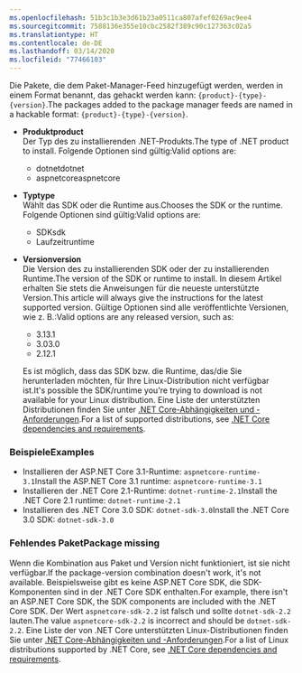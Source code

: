 ```yaml
---
ms.openlocfilehash: 51b3c1b3e3d61b23a0511ca807afef0269ac9ee4
ms.sourcegitcommit: 7588136e355e10cbc2582f389c90c127363c02a5
ms.translationtype: HT
ms.contentlocale: de-DE
ms.lasthandoff: 03/14/2020
ms.locfileid: "77466103"
---
```


<span data-ttu-id="8a992-101">Die Pakete, die dem Paket-Manager-Feed hinzugefügt werden, werden in einem Format benannt, das gehackt werden kann: `{product}-{type}-{version}`.</span><span class="sxs-lookup"><span data-stu-id="8a992-101">The packages added to the package manager feeds are named in a hackable format: `{product}-{type}-{version}`.</span></span>

- <span data-ttu-id="8a992-102">**Produkt**</span><span class="sxs-lookup"><span data-stu-id="8a992-102">**product**</span></span>\
<span data-ttu-id="8a992-103">Der Typ des zu installierenden .NET-Produkts.</span><span class="sxs-lookup"><span data-stu-id="8a992-103">The type of .NET product to install.</span></span> <span data-ttu-id="8a992-104">Folgende Optionen sind gültig:</span><span class="sxs-lookup"><span data-stu-id="8a992-104">Valid options are:</span></span>

  - <span data-ttu-id="8a992-105">dotnet</span><span class="sxs-lookup"><span data-stu-id="8a992-105">dotnet</span></span>
  - <span data-ttu-id="8a992-106">aspnetcore</span><span class="sxs-lookup"><span data-stu-id="8a992-106">aspnetcore</span></span>

- <span data-ttu-id="8a992-107">**Typ**</span><span class="sxs-lookup"><span data-stu-id="8a992-107">**type**</span></span>\
<span data-ttu-id="8a992-108">Wählt das SDK oder die Runtime aus.</span><span class="sxs-lookup"><span data-stu-id="8a992-108">Chooses the SDK or the runtime.</span></span> <span data-ttu-id="8a992-109">Folgende Optionen sind gültig:</span><span class="sxs-lookup"><span data-stu-id="8a992-109">Valid options are:</span></span>

  - <span data-ttu-id="8a992-110">SDK</span><span class="sxs-lookup"><span data-stu-id="8a992-110">sdk</span></span>
  - <span data-ttu-id="8a992-111">Laufzeit</span><span class="sxs-lookup"><span data-stu-id="8a992-111">runtime</span></span>

- <span data-ttu-id="8a992-112">**Version**</span><span class="sxs-lookup"><span data-stu-id="8a992-112">**version**</span></span>\
<span data-ttu-id="8a992-113">Die Version des zu installierenden SDK oder der zu installierenden Runtime.</span><span class="sxs-lookup"><span data-stu-id="8a992-113">The version of the SDK or runtime to install.</span></span> <span data-ttu-id="8a992-114">In diesem Artikel erhalten Sie stets die Anweisungen für die neueste unterstützte Version.</span><span class="sxs-lookup"><span data-stu-id="8a992-114">This article will always give the instructions for the latest supported version.</span></span> <span data-ttu-id="8a992-115">Gültige Optionen sind alle veröffentlichte Versionen, wie z. B.:</span><span class="sxs-lookup"><span data-stu-id="8a992-115">Valid options are any released version, such as:</span></span>

  - <span data-ttu-id="8a992-116">3.1</span><span class="sxs-lookup"><span data-stu-id="8a992-116">3.1</span></span>
  - <span data-ttu-id="8a992-117">3.0</span><span class="sxs-lookup"><span data-stu-id="8a992-117">3.0</span></span>
  - <span data-ttu-id="8a992-118">2.1</span><span class="sxs-lookup"><span data-stu-id="8a992-118">2.1</span></span>

  <span data-ttu-id="8a992-119">Es ist möglich, dass das SDK bzw. die Runtime, das/die Sie herunterladen möchten, für Ihre Linux-Distribution nicht verfügbar ist.</span><span class="sxs-lookup"><span data-stu-id="8a992-119">It's possible the SDK/runtime you're trying to download is not available for your Linux distribution.</span></span> <span data-ttu-id="8a992-120">Eine Liste der unterstützten Distributionen finden Sie unter [.NET Core-Abhängigkeiten und -Anforderungen](../dependencies.md?pivots=os-linux).</span><span class="sxs-lookup"><span data-stu-id="8a992-120">For a list of supported distributions, see [.NET Core dependencies and requirements](../dependencies.md?pivots=os-linux).</span></span>

### <a name="examples"></a><span data-ttu-id="8a992-121">Beispiele</span><span class="sxs-lookup"><span data-stu-id="8a992-121">Examples</span></span>

- <span data-ttu-id="8a992-122">Installieren der ASP.NET Core 3.1-Runtime: `aspnetcore-runtime-3.1`</span><span class="sxs-lookup"><span data-stu-id="8a992-122">Install the ASP.NET Core 3.1 runtime: `aspnetcore-runtime-3.1`</span></span>
- <span data-ttu-id="8a992-123">Installieren der .NET Core 2.1-Runtime: `dotnet-runtime-2.1`</span><span class="sxs-lookup"><span data-stu-id="8a992-123">Install the .NET Core 2.1 runtime: `dotnet-runtime-2.1`</span></span>
- <span data-ttu-id="8a992-124">Installieren des .NET Core 3.0 SDK: `dotnet-sdk-3.0`</span><span class="sxs-lookup"><span data-stu-id="8a992-124">Install the .NET Core 3.0 SDK: `dotnet-sdk-3.0`</span></span>

### <a name="package-missing"></a><span data-ttu-id="8a992-125">Fehlendes Paket</span><span class="sxs-lookup"><span data-stu-id="8a992-125">Package missing</span></span>

<span data-ttu-id="8a992-126">Wenn die Kombination aus Paket und Version nicht funktioniert, ist sie nicht verfügbar.</span><span class="sxs-lookup"><span data-stu-id="8a992-126">If the package-version combination doesn't work, it's not available.</span></span> <span data-ttu-id="8a992-127">Beispielsweise gibt es keine ASP.NET Core SDK, die SDK-Komponenten sind in der .NET Core SDK enthalten.</span><span class="sxs-lookup"><span data-stu-id="8a992-127">For example, there isn't an ASP.NET Core SDK, the SDK components are included with the .NET Core SDK.</span></span> <span data-ttu-id="8a992-128">Der Wert `aspnetcore-sdk-2.2` ist falsch und sollte `dotnet-sdk-2.2` lauten.</span><span class="sxs-lookup"><span data-stu-id="8a992-128">The value `aspnetcore-sdk-2.2` is incorrect and should be `dotnet-sdk-2.2`.</span></span> <span data-ttu-id="8a992-129">Eine Liste der von .NET Core unterstützten Linux-Distributionen finden Sie unter [.NET Core-Abhängigkeiten und -Anforderungen](../dependencies.md?pivots=os-linux).</span><span class="sxs-lookup"><span data-stu-id="8a992-129">For a list of Linux distributions supported by .NET Core, see [.NET Core dependencies and requirements](../dependencies.md?pivots=os-linux).</span></span>
